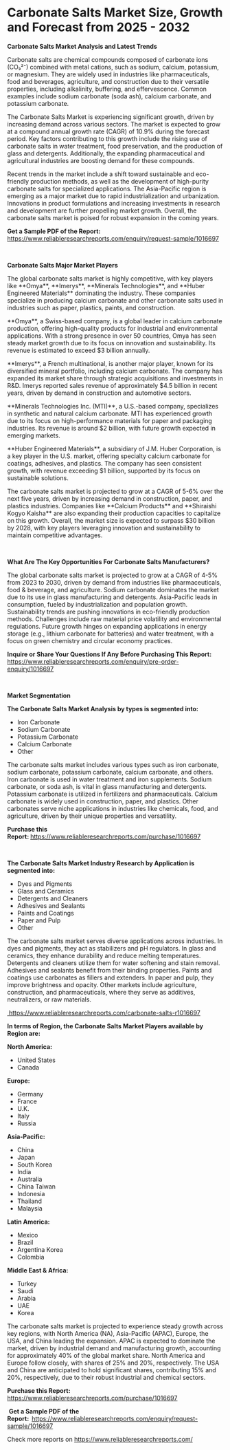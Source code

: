 <p><h1>Carbonate Salts Market Size, Growth and Forecast from 2025 - 2032</h1></p><p><strong>Carbonate Salts Market Analysis and Latest Trends</strong></p>
<p><p>Carbonate salts are chemical compounds composed of carbonate ions (CO₃²⁻) combined with metal cations, such as sodium, calcium, potassium, or magnesium. They are widely used in industries like pharmaceuticals, food and beverages, agriculture, and construction due to their versatile properties, including alkalinity, buffering, and effervescence. Common examples include sodium carbonate (soda ash), calcium carbonate, and potassium carbonate.</p><p>The Carbonate Salts Market is experiencing significant growth, driven by increasing demand across various sectors. The market is expected to grow at a compound annual growth rate (CAGR) of 10.9% during the forecast period. Key factors contributing to this growth include the rising use of carbonate salts in water treatment, food preservation, and the production of glass and detergents. Additionally, the expanding pharmaceutical and agricultural industries are boosting demand for these compounds.</p><p>Recent trends in the market include a shift toward sustainable and eco-friendly production methods, as well as the development of high-purity carbonate salts for specialized applications. The Asia-Pacific region is emerging as a major market due to rapid industrialization and urbanization. Innovations in product formulations and increasing investments in research and development are further propelling market growth. Overall, the carbonate salts market is poised for robust expansion in the coming years.</p></p>
<p><strong>Get a Sample PDF of the Report:&nbsp;</strong> <a href="https://www.reliableresearchreports.com/enquiry/request-sample/1016697?utm_campaign=2109&utm_medium=2&utm_source=Github&utm_content=ia&utm_term=26012025&utm_id=carbonate-salts">https://www.reliableresearchreports.com/enquiry/request-sample/1016697</a></p>
<p>&nbsp;</p>
<p><strong>Carbonate Salts Major Market Players</strong></p>
<p><p>The global carbonate salts market is highly competitive, with key players like **Omya**, **Imerys**, **Minerals Technologies**, and **Huber Engineered Materials** dominating the industry. These companies specialize in producing calcium carbonate and other carbonate salts used in industries such as paper, plastics, paints, and construction.</p><p>**Omya**, a Swiss-based company, is a global leader in calcium carbonate production, offering high-quality products for industrial and environmental applications. With a strong presence in over 50 countries, Omya has seen steady market growth due to its focus on innovation and sustainability. Its revenue is estimated to exceed $3 billion annually.</p><p>**Imerys**, a French multinational, is another major player, known for its diversified mineral portfolio, including calcium carbonate. The company has expanded its market share through strategic acquisitions and investments in R&D. Imerys reported sales revenue of approximately $4.5 billion in recent years, driven by demand in construction and automotive sectors.</p><p>**Minerals Technologies Inc. (MTI)**, a U.S.-based company, specializes in synthetic and natural calcium carbonate. MTI has experienced growth due to its focus on high-performance materials for paper and packaging industries. Its revenue is around $2 billion, with future growth expected in emerging markets.</p><p>**Huber Engineered Materials**, a subsidiary of J.M. Huber Corporation, is a key player in the U.S. market, offering specialty calcium carbonate for coatings, adhesives, and plastics. The company has seen consistent growth, with revenue exceeding $1 billion, supported by its focus on sustainable solutions.</p><p>The carbonate salts market is projected to grow at a CAGR of 5-6% over the next five years, driven by increasing demand in construction, paper, and plastics industries. Companies like **Calcium Products** and **Shiraishi Kogyo Kaisha** are also expanding their production capacities to capitalize on this growth. Overall, the market size is expected to surpass $30 billion by 2028, with key players leveraging innovation and sustainability to maintain competitive advantages.</p></p>
<p>&nbsp;</p>
<p><strong>What Are The Key Opportunities For Carbonate Salts Manufacturers?</strong></p>
<p><p>The global carbonate salts market is projected to grow at a CAGR of 4-5% from 2023 to 2030, driven by demand from industries like pharmaceuticals, food & beverage, and agriculture. Sodium carbonate dominates the market due to its use in glass manufacturing and detergents. Asia-Pacific leads in consumption, fueled by industrialization and population growth. Sustainability trends are pushing innovations in eco-friendly production methods. Challenges include raw material price volatility and environmental regulations. Future growth hinges on expanding applications in energy storage (e.g., lithium carbonate for batteries) and water treatment, with a focus on green chemistry and circular economy practices.</p></p>
<p><strong>Inquire or Share Your Questions If Any Before Purchasing This Report:</strong> <a href="https://www.reliableresearchreports.com/enquiry/pre-order-enquiry/1016697?utm_campaign=2109&utm_medium=2&utm_source=Github&utm_content=ia&utm_term=26012025&utm_id=carbonate-salts">https://www.reliableresearchreports.com/enquiry/pre-order-enquiry/1016697</a></p>
<p>&nbsp;</p>
<p><strong>Market Segmentation</strong></p>
<p><strong>The Carbonate Salts Market Analysis by types is segmented into:</strong></p>
<p><ul><li>Iron Carbonate</li><li>Sodium Carbonate</li><li>Potassium Carbonate</li><li>Calcium Carbonate</li><li>Other</li></ul></p>
<p><p>The carbonate salts market includes various types such as iron carbonate, sodium carbonate, potassium carbonate, calcium carbonate, and others. Iron carbonate is used in water treatment and iron supplements. Sodium carbonate, or soda ash, is vital in glass manufacturing and detergents. Potassium carbonate is utilized in fertilizers and pharmaceuticals. Calcium carbonate is widely used in construction, paper, and plastics. Other carbonates serve niche applications in industries like chemicals, food, and agriculture, driven by their unique properties and versatility.</p></p>
<p><strong>Purchase this Report:&nbsp;</strong><a href="https://www.reliableresearchreports.com/purchase/1016697?utm_campaign=2109&utm_medium=2&utm_source=Github&utm_content=ia&utm_term=26012025&utm_id=carbonate-salts">https://www.reliableresearchreports.com/purchase/1016697</a></p>
<p>&nbsp;</p>
<p><strong>The Carbonate Salts Market Industry Research by Application is segmented into:</strong></p>
<p><ul><li>Dyes and Pigments</li><li>Glass and Ceramics</li><li>Detergents and Cleaners</li><li>Adhesives and Sealants</li><li>Paints and Coatings</li><li>Paper and Pulp</li><li>Other</li></ul></p>
<p><p>The carbonate salts market serves diverse applications across industries. In dyes and pigments, they act as stabilizers and pH regulators. In glass and ceramics, they enhance durability and reduce melting temperatures. Detergents and cleaners utilize them for water softening and stain removal. Adhesives and sealants benefit from their binding properties. Paints and coatings use carbonates as fillers and extenders. In paper and pulp, they improve brightness and opacity. Other markets include agriculture, construction, and pharmaceuticals, where they serve as additives, neutralizers, or raw materials.</p></p>
<p><a href="https://www.reliableresearchreports.com/carbonate-salts-r1016697?utm_campaign=2109&utm_medium=2&utm_source=Github&utm_content=ia&utm_term=26012025&utm_id=carbonate-salts">&nbsp;https://www.reliableresearchreports.com/carbonate-salts-r1016697</a></p>
<p><strong>In terms of Region, the Carbonate Salts Market Players available by Region are:</strong></p>
<p>
    <p> <strong> North America: </strong>
        <ul>
            <li>United States</li>
            <li>Canada</li>
        </ul>
        </p> 
    <p> <strong> Europe: </strong>
        <ul>
            <li>Germany</li>
            <li>France</li>
            <li>U.K.</li>
            <li>Italy</li>
            <li>Russia</li>
        </ul>
        </p> 
    <p> <strong> Asia-Pacific: </strong>
        <ul>
            <li>China</li>
            <li>Japan</li>
            <li>South Korea</li>
            <li>India</li>
            <li>Australia</li>
            <li>China Taiwan</li>
            <li>Indonesia</li>
            <li>Thailand</li>
            <li>Malaysia</li>
        </ul>
        </p> 
    <p> <strong> Latin America: </strong>
        <ul>
            <li>Mexico</li>
            <li>Brazil</li>
            <li>Argentina Korea</li>
            <li>Colombia</li>
        </ul>
        </p> 
    <p> <strong> Middle East & Africa: </strong>
        <ul>
            <li>Turkey</li>
            <li>Saudi</li>
            <li>Arabia</li>
            <li>UAE</li>
            <li>Korea</li>
        </ul>
    </p>
    </p>
<p><p>The carbonate salts market is projected to experience steady growth across key regions, with North America (NA), Asia-Pacific (APAC), Europe, the USA, and China leading the expansion. APAC is expected to dominate the market, driven by industrial demand and manufacturing growth, accounting for approximately 40% of the global market share. North America and Europe follow closely, with shares of 25% and 20%, respectively. The USA and China are anticipated to hold significant shares, contributing 15% and 20%, respectively, due to their robust industrial and chemical sectors.</p></p>
<p><strong>Purchase this Report: </strong><a href="https://www.reliableresearchreports.com/purchase/1016697?utm_campaign=2109&utm_medium=2&utm_source=Github&utm_content=ia&utm_term=26012025&utm_id=carbonate-salts">https://www.reliableresearchreports.com/purchase/1016697</a></p>
<p>&nbsp;<strong>Get a Sample PDF of the Report:&nbsp;&nbsp;</strong><a href="https://www.reliableresearchreports.com/enquiry/request-sample/1016697?utm_campaign=2109&utm_medium=2&utm_source=Github&utm_content=ia&utm_term=26012025&utm_id=carbonate-salts">https://www.reliableresearchreports.com/enquiry/request-sample/1016697</a></p>
<p><strong></strong></p>
<p>Check more reports on <a href="https://www.reliableresearchreports.com/?utm_campaign=2109&utm_medium=2&utm_source=Github&utm_content=ia&utm_term=26012025&utm_id=carbonate-salts">https://www.reliableresearchreports.com/</a></p>